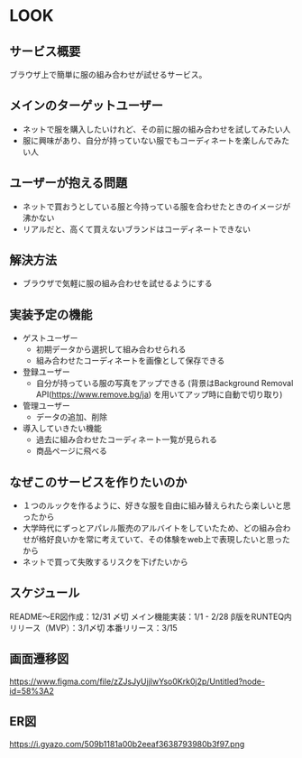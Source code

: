 # LOOK

## サービス概要
ブラウザ上で簡単に服の組み合わせが試せるサービス。

## メインのターゲットユーザー
- ネットで服を購入したいけれど、その前に服の組み合わせを試してみたい人
- 服に興味があり、自分が持っていない服でもコーディネートを楽しんでみたい人

## ユーザーが抱える問題
- ネットで買おうとしている服と今持っている服を合わせたときのイメージが沸かない
- リアルだと、高くて買えないブランドはコーディネートできない

## 解決方法
- ブラウザで気軽に服の組み合わせを試せるようにする

## 実装予定の機能
- ゲストユーザー
    - 初期データから選択して組み合わせられる
    - 組み合わせたコーディネートを画像として保存できる
- 登録ユーザー
    - 自分が持っている服の写真をアップできる
    (背景はBackground Removal API(https://www.remove.bg/ja) を用いてアップ時に自動で切り取り)
- 管理ユーザー
    - データの追加、削除
- 導入していきたい機能
    - 過去に組み合わせたコーディネート一覧が見られる
    - 商品ページに飛べる

## なぜこのサービスを作りたいのか
- １つのルックを作るように、好きな服を自由に組み替えられたら楽しいと思ったから
- 大学時代にずっとアパレル販売のアルバイトをしていたため、どの組み合わせが格好良いかを常に考えていて、その体験をweb上で表現したいと思ったから
- ネットで買って失敗するリスクを下げたいから

## スケジュール
README〜ER図作成：12/31 〆切
メイン機能実装：1/1 - 2/28
β版をRUNTEQ内リリース（MVP）：3/1〆切
本番リリース：3/15

## 画面遷移図
https://www.figma.com/file/zZJsJyUjjlwYso0Krk0j2p/Untitled?node-id=58%3A2

## ER図
https://i.gyazo.com/509b1181a00b2eeaf3638793980b3f97.png
